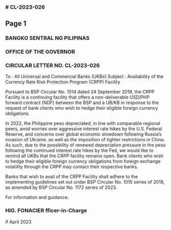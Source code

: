 ### # CL-2023-026

## Page 1

### BANGKO SENTRAL NG PILIPINAS

### OFFICE OF THE GOVERNOR

### CIRCULAR LETTER NO. CL-2023-026

To : All Universal and Commercial Banks (UKBs) Subject : Availability of the Currency Rate Risk Protection Program (CRPP) Facility

Pursuant to BSP Circular No. 1014 dated 24 September 2018, the CRPP Facility is a continuing facility that offers a non-deliverable USD/PHP forward contract (NDF) between the BSP and a UB/KB in response to the request of bank clients who wish to hedge their eligible foreign currency obligations.

In 2022, the Philippine peso depreciated, in line with comparable regional peers, amid worries over aggressive interest rate hikes by the U.S. Federal Reserve, and concerns over global economic slowdown following Russia’s invasion of Ukraine. as well as the imposition of tighter restrictions in China. As such, due to the possibility of renewed depreciation pressure in the peso following the continued interest rate hikes by the Fed, we would like to remind all UKBs that the CRPP facility remains open. Bank clients who wish to hedge their eligible foreign currency obligations from foreign exchange volatility through the CRPP may contact their respective banks.

Banks that wish to avail of the CRPP Facility shall adhere to the implementing guidelines set out under BSP Circular No. 1015 series of 2018, as amended by BSP Circular No. 1172 series of 2023.

For information and guidance.

### HIG. FONACIER fficer-in-Charge

if April 2023 